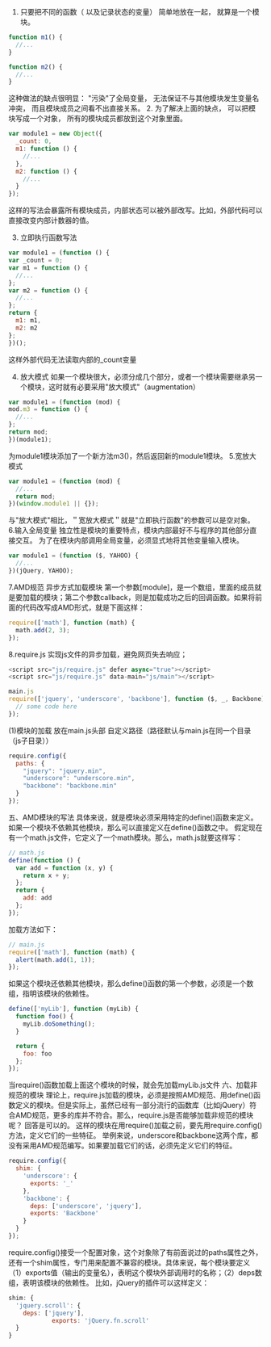1. 只要把不同的函数（ 以及记录状态的变量） 简单地放在一起， 就算是一个模块。
```javascript
function m1() {
  //...
}

function m2() {
  //...
}
```

这种做法的缺点很明显： "污染"了全局变量， 无法保证不与其他模块发生变量名冲突， 而且模块成员之间看不出直接关系。
2. 为了解决上面的缺点， 可以把模块写成一个对象， 所有的模块成员都放到这个对象里面。

```javascript
var module1 = new Object({
  _count: 0,
  m1: function () {
    //...
  },
  m2: function () {
    //...
  }
});
```
这样的写法会暴露所有模块成员，内部状态可以被外部改写。比如，外部代码可以直接改变内部计数器的值。

3. 立即执行函数写法
  ```javascript
var module1 = (function () {
  var _count = 0;
  var m1 = function () {
    //...
  };
  var m2 = function () {
    //...
  };
  return {
    m1: m1,
    m2: m2
  };
})();
```
 这样外部代码无法读取内部的_count变量


4. 放大模式
  如果一个模块很大，必须分成几个部分，或者一个模块需要继承另一个模块，这时就有必要采用"放大模式"（augmentation）
  ```javascript
var module1 = (function (mod) {
  mod.m3 = function () {
    //...
  };
  return mod;
})(module1);
```
为module1模块添加了一个新方法m3()，然后返回新的module1模块。
5.宽放大模式
```javascript
var module1 = (function (mod) {
  //...
  return mod;
})(window.module1 || {});
```
与"放大模式"相比，＂宽放大模式＂就是"立即执行函数"的参数可以是空对象。
6.输入全局变量
独立性是模块的重要特点，模块内部最好不与程序的其他部分直接交互。
为了在模块内部调用全局变量，必须显式地将其他变量输入模块。
```javascript
var module1 = (function ($, YAHOO) {
  //...
})(jQuery, YAHOO);
```
7.AMD规范  异步方式加载模块
第一个参数[module]，是一个数组，里面的成员就是要加载的模块；第二个参数callback，则是加载成功之后的回调函数。如果将前面的代码改写成AMD形式，就是下面这样：
```javascript
require(['math'], function (math) {
  math.add(2, 3);
});
```
8.require.js
实现js文件的异步加载，避免网页失去响应；
```javascript
<script src="js/require.js" defer async="true"></script>
<script src="js/require.js" data-main="js/main"></script>

main.js
require(['jquery', 'underscore', 'backbone'], function ($, _, Backbone) {
  // some code here
});
```
(1)模块的加载
放在main.js头部
自定义路径（路径默认与main.js在同一个目录（js子目录））
```javascript
require.config({
  paths: {
    "jquery": "jquery.min",
    "underscore": "underscore.min",
    "backbone": "backbone.min"
  }
});
```
五、AMD模块的写法
具体来说，就是模块必须采用特定的define()函数来定义。如果一个模块不依赖其他模块，那么可以直接定义在define()函数之中。
假定现在有一个math.js文件，它定义了一个math模块。那么，math.js就要这样写：
```javascript
// math.js
define(function () {
  var add = function (x, y) {
    return x + y;
  };
  return {
    add: add
  };
});
```
加载方法如下：
```javascript
// main.js
require(['math'], function (math) {
  alert(math.add(1, 1));
});
```
如果这个模块还依赖其他模块，那么define()函数的第一个参数，必须是一个数组，指明该模块的依赖性。
```javascript
define(['myLib'], function (myLib) {
  function foo() {
    myLib.doSomething();
  }

  return {
    foo: foo
  };
});
```
当require()函数加载上面这个模块的时候，就会先加载myLib.js文件
六、加载非规范的模块
理论上，require.js加载的模块，必须是按照AMD规范、用define()函数定义的模块。但是实际上，虽然已经有一部分流行的函数库（比如jQuery）符合AMD规范，更多的库并不符合。那么，require.js是否能够加载非规范的模块呢？
回答是可以的。
这样的模块在用require()加载之前，要先用require.config()方法，定义它们的一些特征。
举例来说，underscore和backbone这两个库，都没有采用AMD规范编写。如果要加载它们的话，必须先定义它们的特征。
```javascript
require.config({
  shim: {
    'underscore': {
      exports: '_'
    },
    'backbone': {
      deps: ['underscore', 'jquery'],
      exports: 'Backbone'
    }
  }
});
```
require.config()接受一个配置对象，这个对象除了有前面说过的paths属性之外，还有一个shim属性，专门用来配置不兼容的模块。具体来说，每个模块要定义（1）exports值（输出的变量名），表明这个模块外部调用时的名称；（2）deps数组，表明该模块的依赖性。
比如，jQuery的插件可以这样定义：
```javascript
shim: {
  'jquery.scroll': {
    deps: ['jquery'],
            exports: 'jQuery.fn.scroll'
  }
}
```

